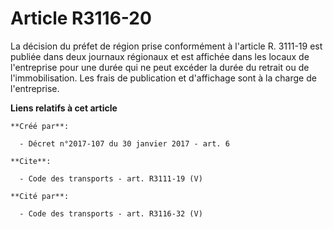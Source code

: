 # Article R3116-20

La décision du préfet de région prise conformément à l'article R. 3111-19 est publiée dans deux journaux régionaux et est
affichée dans les locaux de l'entreprise pour une durée qui ne peut excéder la durée du retrait ou de l'immobilisation. Les
frais de publication et d'affichage sont à la charge de l'entreprise.

**Liens relatifs à cet article**

	**Créé par**:

	  - Décret n°2017-107 du 30 janvier 2017 - art. 6

	**Cite**:

	  - Code des transports - art. R3111-19 (V)

	**Cité par**:

	  - Code des transports - art. R3116-32 (V)
